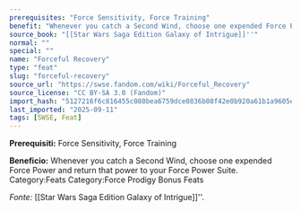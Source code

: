 ```yaml
---
prerequisites: "Force Sensitivity, Force Training"
benefit: "Whenever you catch a Second Wind, choose one expended Force Power and return that power to your Force Power Suite. Category:Feats Category:Force Prodigy Bonus Feats"
source_book: "[[Star Wars Saga Edition Galaxy of Intrigue]]''"
normal: ""
special: ""
name: "Forceful Recovery"
type: "feat"
slug: "forceful-recovery"
source_url: "https://swse.fandom.com/wiki/Forceful_Recovery"
source_license: "CC BY-SA 3.0 (Fandom)"
import_hash: "5127216f6c816455c080bea6759dce0836b08f42e0b920a61b1a9605e74ece51"
last_imported: "2025-09-11"
tags: [SWSE, Feat]
---
```

**Prerequisiti:** Force Sensitivity, Force Training

**Beneficio:** Whenever you catch a Second Wind, choose one expended Force Power and return that power to your Force Power Suite. Category:Feats Category:Force Prodigy Bonus Feats

*Fonte:* [[Star Wars Saga Edition Galaxy of Intrigue]]''.
